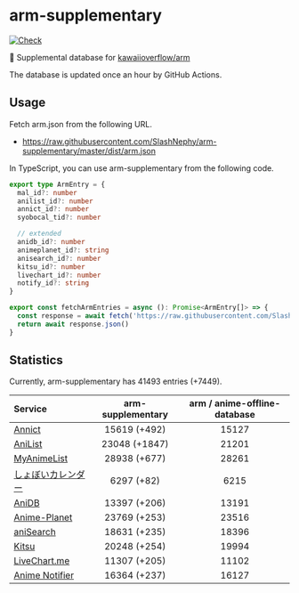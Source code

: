 # arm-supplementary

[![Check](https://github.com/SlashNephy/arm-supplementary/actions/workflows/check-node.yml/badge.svg)](https://github.com/SlashNephy/arm-supplementary/actions/workflows/check-node.yml)

💊 Supplemental database for [kawaiioverflow/arm](https://github.com/kawaiioverflow/arm)

The database is updated once an hour by GitHub Actions.

## Usage

Fetch arm.json from the following URL.

- https://raw.githubusercontent.com/SlashNephy/arm-supplementary/master/dist/arm.json

In TypeScript, you can use arm-supplementary from the following code.

```TypeScript
export type ArmEntry = {
  mal_id?: number
  anilist_id?: number
  annict_id?: number
  syobocal_tid?: number

  // extended
  anidb_id?: number
  animeplanet_id?: string
  anisearch_id?: number
  kitsu_id?: number
  livechart_id?: number
  notify_id?: string
}

export const fetchArmEntries = async (): Promise<ArmEntry[]> => {
  const response = await fetch('https://raw.githubusercontent.com/SlashNephy/arm-supplementary/master/dist/arm.json')
  return await response.json()
}
```

## Statistics

Currently, arm-supplementary has 41493 entries (+7449).

| Service                                     | arm-supplementary | arm / anime-offline-database |
| :------------------------------------------ | :---------------: | :--------------------------: |
| [Annict](https://annict.com)                |   15619 (+492)    |            15127             |
| [AniList](https://anilist.co)               |   23048 (+1847)   |            21201             |
| [MyAnimeList](https://myanimelist.net)      |   28938 (+677)    |            28261             |
| [しょぼいカレンダー](https://cal.syoboi.jp) |    6297 (+82)     |             6215             |
| [AniDB](https://anidb.net)                  |   13397 (+206)    |            13191             |
| [Anime-Planet](https://anime-planet.com)    |   23769 (+253)    |            23516             |
| [aniSearch](https://anisearch.com)          |   18631 (+235)    |            18396             |
| [Kitsu](https://kitsu.io)                   |   20248 (+254)    |            19994             |
| [LiveChart.me](https://livechart.me)        |   11307 (+205)    |            11102             |
| [Anime Notifier](https://notify.moe)        |   16364 (+237)    |            16127             |
